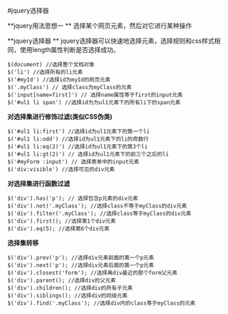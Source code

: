 #jquery选择器

**jquery用法思想一 **
选择某个网页元素，然后对它进行某种操作

**jquery选择器 **
jquery选择器可以快速地选择元素，选择规则和css样式相同，使用length属性判断是否选择成功。

```
$(document) //选择整个文档对象
$('li') //选择所有的li元素
$('#myId') //选择id为myId的网页元素
$('.myClass') // 选择class为myClass的元素
$('input[name=first]') // 选择name属性等于first的input元素
$('#ul1 li span') //选择id为为ul1元素下的所有li下的span元素
```

**对选择集进行修饰过滤(类似CSS伪类)**

```
$('#ul1 li:first') //选择id为ul1元素下的第一个li
$('#ul1 li:odd') //选择id为ul1元素下的li的奇数行
$('#ul1 li:eq(2)') //选择id为ul1元素下的第3个li
$('#ul1 li:gt(2)') // 选择id为ul1元素下的前三个之后的li
$('#myForm :input') // 选择表单中的input元素
$('div:visible') //选择可见的div元素
```

**对选择集进行函数过滤**

```
$('div').has('p'); // 选择包含p元素的div元素
$('div').not('.myClass'); //选择class不等于myClass的div元素
$('div').filter('.myClass'); //选择class等于myClass的div元素
$('div').first(); //选择第1个div元素
$('div').eq(5); //选择第6个div元素
```


**选择集转移**

```
$('div').prev('p'); //选择div元素前面的第一个p元素
$('div').next('p'); //选择div元素后面的第一个p元素
$('div').closest('form'); //选择离div最近的那个form父元素
$('div').parent(); //选择div的父元素
$('div').children(); //选择div的所有子元素
$('div').siblings(); //选择div的同级元素
$('div').find('.myClass'); //选择div内的class等于myClass的元素
```
